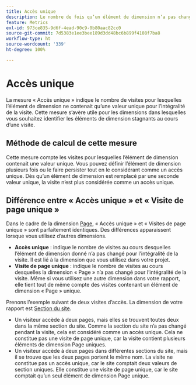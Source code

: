 ```yaml
---
title: Accès unique
description: Le nombre de fois qu’un élément de dimension n’a pas changé au cours d’une visite.
feature: Metrics
exl-id: 973ce835-9d6f-4ead-90c9-0b80aac82cc0
source-git-commit: 7d5383e1ee3bee189d3dd48bc6b899f4108f7ba8
workflow-type: ht
source-wordcount: '339'
ht-degree: 100%

---
```


# Accès unique

La mesure « Accès unique » indique le nombre de visites pour lesquelles l’élément de dimension ne contenait qu’une valeur unique pour l’intégralité de la visite. Cette mesure s’avère utile pour les dimensions dans lesquelles vous souhaitez identifier les éléments de dimension stagnants au cours d’une visite.

## Méthode de calcul de cette mesure

Cette mesure compte les visites pour lesquelles l’élément de dimension contenait une valeur unique. Vous pouvez définir l’élément de dimension plusieurs fois ou le faire persister tout en le considérant comme un accès unique. Dès qu’un élément de dimension est remplacé par une seconde valeur unique, la visite n’est plus considérée comme un accès unique.

## Différence entre « Accès unique » et « Visite de page unique »

Dans le cadre de la dimension [Page](../dimensions/page.md), « Accès unique » et « Visites de page unique » sont parfaitement identiques. Des différences apparaissent lorsque vous utilisez d’autres dimensions.

* **Accès unique** : indique le nombre de visites au cours desquelles l’élément de dimension donné n’a pas changé pour l’intégralité de la visite. Il est lié à la dimension que vous utilisez dans votre projet.
* **Visite de page unique** : indique le nombre de visites au cours desquelles la dimension « Page » n’a pas changé pour l’intégralité de la visite. Même si vous utilisez une autre dimension dans votre rapport, elle tient tout de même compte des visites contenant un élément de dimension « Page » unique.

Prenons l’exemple suivant de deux visites d’accès. La dimension de votre rapport est [Section du site](../dimensions/site-section.md).

* Un visiteur accède à deux pages, mais elles se trouvent toutes deux dans la même section du site. Comme la section du site n’a pas changé pendant la visite, cela est considéré comme un accès unique. Cela ne constitue pas une visite de page unique, car la visite contient plusieurs éléments de dimension Page uniques.
* Un visiteur accède à deux pages dans différentes sections du site, mais il se trouve que les deux pages portent le même nom. La visite ne constitue pas un accès unique, car le site comptait deux valeurs de section uniques. Elle constitue une visite de page unique, car le site comptait qu’un seul élément de dimension Page unique.
